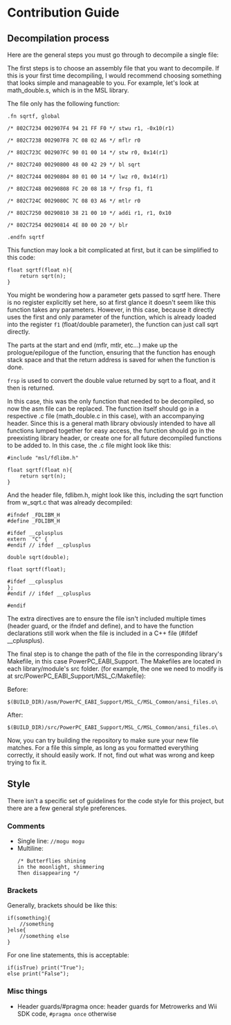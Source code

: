 
# Contribution Guide


## Decompilation process
Here are the general steps you must go through to decompile a single file:

The first steps is to choose an assembly file that you want to decompile. If this is your first time decompiling, I would recommend choosing something that looks simple and manageable to you. For example, let's look at math_double.s, which is in the MSL library.

The file only has the following function:
```
.fn sqrtf, global

/* 802C7234 002907F4 94 21 FF F0 */ stwu r1, -0x10(r1)

/* 802C7238 002907F8 7C 08 02 A6 */ mflr r0

/* 802C723C 002907FC 90 01 00 14 */ stw r0, 0x14(r1)

/* 802C7240 00290800 48 00 42 29 */ bl sqrt

/* 802C7244 00290804 80 01 00 14 */ lwz r0, 0x14(r1)

/* 802C7248 00290808 FC 20 08 18 */ frsp f1, f1

/* 802C724C 0029080C 7C 08 03 A6 */ mtlr r0

/* 802C7250 00290810 38 21 00 10 */ addi r1, r1, 0x10

/* 802C7254 00290814 4E 80 00 20 */ blr

.endfn sqrtf
```

This function may look a bit complicated at first, but it can be simplified to this code:

```
float sqrtf(float n){
	return sqrt(n);
}
```

You might be wondering how a parameter gets passed to sqrtf here. There is no register explicitly set here, so at first glance it doesn't seem like this function takes any parameters. However, in this case, because it directly uses the first and only parameter of the function, which is already loaded into the register `f1` (float/double parameter), the function can just call sqrt directly.

The parts at the start and end (mflr, mtlr, etc...) make up the prologue/epilogue of the function, ensuring that the function has enough stack space and that the return address is saved for when the function is done.

`frsp` is used to convert the double value returned by sqrt to a float, and it then is returned.

In this case, this was the only function that needed to be decompiled, so now the asm file can be replaced. The function itself should go in a respective .c file (math_double.c in this case), with an accompanying header. Since this is a general math library obviously intended to have all functions lumped together for easy access, the function should go in the preexisting library header, or create one for all future decompiled functions to be added to. In this case, the .c file might look like this:

```
#include "msl/fdlibm.h"

float sqrtf(float n){
	return sqrt(n);
}
```

And the header file, fdlibm.h, might look like this, including the sqrt function from w_sqrt.c that was already decompiled:

```
#ifndef _FDLIBM_H
#define _FDLIBM_H

#ifdef __cplusplus
extern  "C" {
#endif // ifdef __cplusplus

double sqrt(double);

float sqrtf(float);

#ifdef __cplusplus
};
#endif // ifdef __cplusplus

#endif
```

The extra directives are to ensure the file isn't included multiple times (header guard, or the ifndef and define), and to have the function declarations still work when the file is included in a C++ file (#ifdef __cplusplus).

The final step is to change the path of the file in the corresponding library's Makefile, in this case PowerPC_EABI_Support. The Makefiles are located in each library/module's src folder. (for example, the one we need to modify is at src/PowerPC_EABI_Support/MSL_C/Makefile):

Before:

``$(BUILD_DIR)/asm/PowerPC_EABI_Support/MSL_C/MSL_Common/ansi_files.o\``

After:

``$(BUILD_DIR)/src/PowerPC_EABI_Support/MSL_C/MSL_Common/ansi_files.o\``

Now, you can try building the repository to make sure your new file matches. For a file this simple, as long as you formatted everything correctly, it should easily work. If not, find out what was wrong and keep trying to fix it.

## Style
There isn't a specific set of guidelines for the code style for this project, but there are a few general style preferences.

### Comments
 - Single line: ``//mogu mogu``
 - Multiline:
	 ```
	 /* Butterflies shining
	in the moonlight, shimmering
	 Then disappearing */
	 ```

### Brackets
Generally, brackets should be like this:
```
if(something){
	//something
}else{
	//something else
}
```

For one line statements, this is acceptable:
```
if(isTrue) print("True");
else print("False");
```

### Misc things
- Header guards/#pragma once: header guards for Metrowerks and Wii SDK code, ``#pragma once`` otherwise
